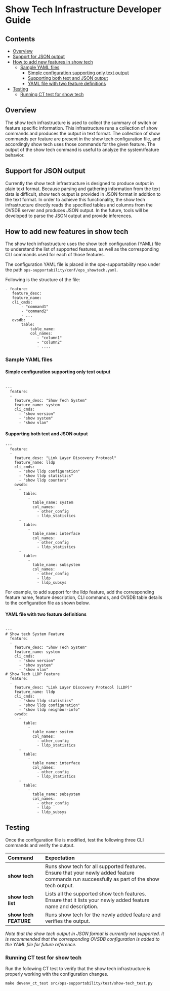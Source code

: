 # Show Tech Infrastructure Developer Guide

## Contents
- [Overview](#overview)
- [Support for JSON output](#support-for-json-output)
- [How to add new features in show tech](#how-to-add-new-features-in-show-tech)
	- [Sample YAML files](#sample-yaml-files)
		- [Simple configuration supporting only text output](#simple-configuration-supporting-only-text-output)
		- [Supporting both text and JSON output](#supporting-both-text-and-json-output)
		- [YAML file with two feature definitions](#yaml-file-with-two-feature-definitions)
- [Testing](#testing)
	- [Running CT test for show tech](#running-ct-test-for-show-tech)

## Overview
The show tech infrastructure is used to collect the summary of switch or feature specific information.  This infrastructure runs a collection of show commands and produces the output in text format.  The collection of show commands per feature are present in the show tech configuration file, and accordingly show tech uses those commands for the given feature.  The output of the show tech command is useful to analyze the system/feature behavior.

## Support for JSON output
Currently the show tech infrastructure is designed to produce output in plain text format. Because parsing and gathering information from the text data is difficult, show tech output is provided in JSON format in addition to the text format. In order to achieve this functionality, the show tech infrastructure directly reads the specified tables and columns from the OVSDB server and produces JSON output. In the future, tools will be developed to parse the JSON output and provide inferences.

## How to add new features in show tech
The show tech infrastructure uses the show tech configuration (YAML) file to understand the list of supported features, as well as the corresponding CLI commands used for each of those features.

The configuration YAML file is placed in the ops-supportability repo under the path `ops-supportability/conf/ops_showtech.yaml`.

Following is the structure of the file:

```
- feature:
   feature_desc:
   feature_name:
   cli_cmds:
	   - "command1"
	   - "command2"
	   - ...
   ovsdb:
	   table:
		   table_name:
		   col_names:
			  - "column1"
			  - "column2"
			  - ....
```

### Sample YAML files
#### Simple configuration supporting only text output

```ditaa

---
  feature:
  -
    feature_desc: "Show Tech System"
    feature_name: system
    cli_cmds:
      - "show version"
      - "show system"
      - "show vlan"
```

#### Supporting both text and JSON output
```ditaa
---
  feature:
  -
    feature_desc: "Link Layer Discovery Protocol"
    feature_name: lldp
    cli_cmds:
      - "show lldp configuration"
      - "show lldp statistics"
      - "show lldp counters"
    ovsdb:
      -
        table:
          -
            table_name: system
            col_names:
              - other_config
              - lldp_statistics
      -
        table:
          -
            table_name: interface
            col_names:
              - other_config
              - lldp_statistics
      -
        table:
          -
            table_name: subsystem
            col_names:
              - other_config
              - lldp
              - lldp_subsys
```

For example, to add support for the lldp feature, add the corresponding feature name, feature description, CLI commands, and OVSDB table details to the configuration file as shown below.


#### YAML file with two feature definitions

```ditaa

---
# Show tech System Feature
  feature:
  -
    feature_desc: "Show Tech System"
    feature_name: system
    cli_cmds:
      - "show version"
      - "show system"
      - "show vlan"
# Show Tech LLDP Feature
  feature:
  -
    feature_desc: "Link Layer Discovery Protocol (LLDP)"
    feature_name: lldp
    cli_cmds:
      - "show lldp statistics"
      - "show lldp configuration"
      - "show lldp neighbor-info"
    ovsdb:
      -
        table:
          -
            table_name: system
            col_names:
              - other_config
              - lldp_statistics
      -
        table:
          -
            table_name: interface
            col_names:
              - other_config
              - lldp_statistics
      -
        table:
          -
            table_name: subsystem
            col_names:
              - other_config
              - lldp
              - lldp_subsys

```


## Testing
Once the configuration file is modified, test the following three CLI commands and verify the output.

| Command | Expectation|
|:--------|:----------|
| **show tech** | Runs show tech for all supported features.  Ensure that your newly added feature commands run successfully as part of the show tech output. |
| **show tech list**| Lists all the supported show tech features. Ensure that it lists your newly added feature name and description. |
| **show tech FEATURE**| Runs show tech for the newly added feature and verifies the output. |


*Note that the show tech output in JSON format is currently not supported. It is recommended that the corresponding OVSDB configuration is added to the YAML file for future reference.*


### Running CT test for show tech
Run the following CT test to verify that the show tech infrastructure is properly working with the configuration changes.

`make devenv_ct_test src/ops-supportability/test/show-tech_test.py`
